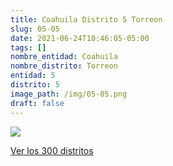 ```yaml
---
title: Coahuila Distrito 5 Torreon
slug: 05-05
date: 2021-06-24T10:46:05-05:00
tags: []
nombre_entidad: Coahuila
nombre_distrito: Torreon
entidad: 5
distrito: 5
image_path: /img/05-05.png
draft: false
---
```


![](/img/05-05.png)

[Ver los 300 distritos](/docs/elecciones-2021)
